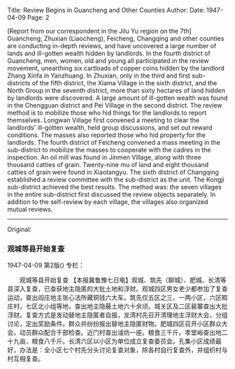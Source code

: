 Title: Review Begins in Guancheng and Other Counties
Author:
Date: 1947-04-09
Page: 2

[Report from our correspondent in the Jilu Yu region on the 7th] Guancheng, Zhuxian (Liaocheng), Feicheng, Changqing and other counties are conducting in-depth reviews, and have uncovered a large number of lands and ill-gotten wealth hidden by landlords. In the fourth district of Guancheng, men, women, old and young all participated in the review movement, unearthing six cartloads of copper coins hidden by the landlord Zhang Xinfa in Yanzhuang. In Zhuxian, only in the third and first sub-districts of the fifth district, the Xiama Village in the sixth district, and the North Group in the seventh district, more than sixty hectares of land hidden by landlords were discovered. A large amount of ill-gotten wealth was found in the Chengguan district and Pei Village in the second district. The review method is to mobilize those who hid things for the landlords to report themselves. Longwan Village first convened a meeting to clear the landlords' ill-gotten wealth, held group discussions, and set out reward conditions. The masses also reported those who hid property for the landlords. The fourth district of Feicheng convened a mass meeting in the sub-district to mobilize the masses to cooperate with the cadres in the inspection. An oil mill was found in Jinmen Village, along with three thousand catties of grain. Twenty-nine mu of land and eight thousand catties of grain were found in Xiaotangyu. The sixth district of Changqing established a review committee with the sub-district as the unit. The Kongji sub-district achieved the best results. The method was: the seven villages in the entire sub-district first discussed the review objects separately. In addition to the self-review by each village, the villages also organized mutual reviews.



<hr /> 

Original: 


### 观城等县开始复查

1947-04-09
第2版()
专栏：

　　观城等县开始复查
    【本报冀鲁豫七日电】观城、筑先（聊城）、肥城、长清等县深入复查，已查获地主隐匿的大批土地和浮财。观城四区男女老少都参加了复查运动，查出阎庄地主张心法所藏铜钱六大车。筑先仅五区之三、一两小区，六区暇庄村，七区北小组等地，查出地主隐蔽土地六十余顷。城关区及二区裴寨查出大批浮财。复查方式是发动替地主隐匿者自报，龙湾村先召开清理地主浮财大会，分组讨论，定出奖励条件。群众并纷纷报出替地主隐匿财物。肥城四区召开小区群众大会，动员群众配合干部检查。近门村查出油坊一座。粮食三千斤。孝堂峪查出地二十九亩，粮食八千斤。长清六区以小区为单位成立复查委员会。孔集小区成绩最好，办法是：全小区七个村先分头讨论复查对象，除各村自行复查外，并组织村与村互相复查。
